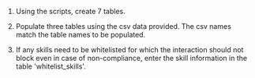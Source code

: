 1. Using the scripts, create 7 tables.

2. Populate three tables using the csv data provided. The csv names match the table names to be populated.

3. If any skills need to be whitelisted for which the interaction should not block even in case of non-compliance, enter the skill information in the table 'whitelist_skills'. 
